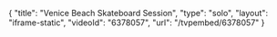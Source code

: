 {
    "title": "Venice Beach Skateboard Session",
    "type": "solo",
    "layout": "iframe-static",
    "videoId": "6378057",
    "url": "\/tvpembed\/6378057"
}